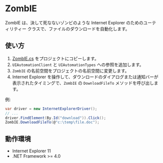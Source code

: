 # ZombIE

ZombIE は、決して死なないゾンビのような Internet Explorer のためのユーティリティー クラスで、ファイルのダウンロードを自動化します。


## 使い方

1. [ZombIE.cs](ZombIE.cs) をプロジェクトにコピーします。
2. `UIAutomationClient` と `UIAutomationTypes` への参照を追加します。
3. `ZombIE` の名前空間をプロジェクトの名前空間に変更します。
4. Internet Explorer を操作して、ダウンロードのダイアログまたは通知バーが表示されたタイミングで、`ZombIE` の `DownloadFileTo` メソッドを呼び出します。

例:

```csharp
var driver = new InternetExplorerDriver();
// ...
driver.FindElement(By.Id("download")).Click();
ZombIE.DownloadFileTo(@"c:\temp\file.doc");
```


## 動作環境

 * Internet Explorer 11
 * .NET Framework >= 4.0
